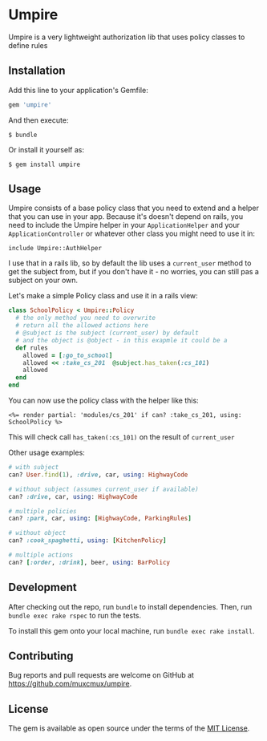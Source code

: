 # Umpire

Umpire is a very lightweight authorization lib that uses policy classes to define rules

## Installation

Add this line to your application's Gemfile:

```ruby
gem 'umpire'
```

And then execute:

    $ bundle

Or install it yourself as:

    $ gem install umpire

## Usage

Umpire consists of a base policy class that you need to extend and a helper that you can use in your app.
Because it's doesn't depend on rails, you need to include the Umpire helper in your `ApplicationHelper`
and your `ApplicationController` or whatever other class you might need to use it in:

    include Umpire::AuthHelper

I use that in a rails lib, so by default the lib uses a `current_user` method to get the subject from,
but if you don't have it - no worries, you can still pas a subject on your own.

Let's make a simple Policy class and use it in a rails view:

```ruby
class SchoolPolicy < Umpire::Policy
  # the only method you need to overwrite
  # return all the allowed actions here
  # @subject is the subject (current_user) by default
  # and the object is @object - in this exapmle it could be a
  def rules
    allowed = [:go_to_school]
    allowed << :take_cs_201  @subject.has_taken(:cs_101)
    allowed
  end
end
```

You can now use the policy class with the helper like this:
```erb
<%= render partial: 'modules/cs_201' if can? :take_cs_201, using: SchoolPolicy %>
```

This will check call `has_taken(:cs_101)` on the result of `current_user`

Other usage examples:

```ruby
# with subject
can? User.find(1), :drive, car, using: HighwayCode

# without subject (assumes current_user if available)
can? :drive, car, using: HighwayCode

# multiple policies
can? :park, car, using: [HighwayCode, ParkingRules]

# without object
can? :cook_spaghetti, using: [KitchenPolicy]

# multiple actions
can? [:order, :drink], beer, using: BarPolicy
```

## Development

After checking out the repo, run `bundle` to install dependencies.
Then, run `bundle exec rake rspec` to run the tests.

To install this gem onto your local machine, run `bundle exec rake install`.

## Contributing

Bug reports and pull requests are welcome on GitHub at https://github.com/muxcmux/umpire.


## License

The gem is available as open source under the terms of the [MIT License](http://opensource.org/licenses/MIT).

